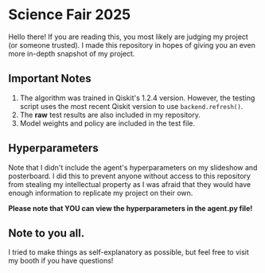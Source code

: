 # Science Fair 2025

Hello there! If you are reading this, you most likely are judging my project (or someone trusted). I made this repository in hopes of giving you an even more in-depth snapshot of my project.



## Important Notes

1. The algorithm was trained in Qiskit's 1.2.4 version. However, the testing script uses the most recent Qiskit version to use `backend.refresh()`.
2. The **raw** test results are also included in my repository.
3. Model weights and policy are included in the test file.

## Hyperparameters

Note that I didn't include the agent's hyperparameters on my slideshow and posterboard. I did this to prevent anyone without access to this repository from stealing my intellectual property as I was afraid that they would have enough information to replicate my project on their own. 

**Please note that YOU can view the hyperparameters in the agent.py file!**

## Note to you all.

I tried to make things as self-explanatory as possible, but feel free to visit my booth if you have questions!



